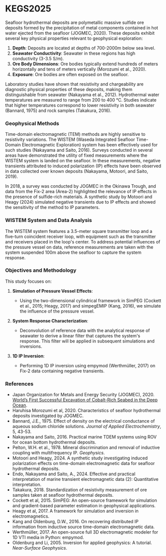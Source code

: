 # KEGS2025

Seafloor hydrothermal deposits are polymetallic massive sulfide ore deposits formed by the precipitation of metal components contained in hot water ejected from the seafloor (JOGMEC, 2020). These deposits exhibit several key physical properties relevant to geophysical exploration:

1. **Depth**: Deposits are located at depths of 700-2000m below sea level.
2. **Seawater Conductivity**: Seawater in these regions has high conductivity (3-3.5 S/m).
3. **Ore Body Dimensions**: Ore bodies typically extend hundreds of meters horizontally and tens of meters vertically (Morozumi et al., 2020).
4. **Exposure**: Ore bodies are often exposed on the seafloor.

Laboratory studies have shown that resistivity and chargeability are diagnostic physical properties of these deposits, making them distinguishable from seawater (Nakayama et al., 2012). Hydrothermal water temperatures are measured to range from 200 to 400 °C. Studies indicate that higher temperatures correspond to lower resistivity in both seawater (Bannard, 1975) and rock samples (Takakura, 2016).

### Geophysical Methods
Time-domain electromagnetic (TEM) methods are highly sensitive to resistivity variations. The WISTEM (Waseda Integrated Seafloor Time-Domain Electromagnetic Exploration) system has been effectively used for such studies (Nakayama and Saito, 2016). Surveys conducted in several areas have demonstrated the utility of fixed measurements where the WISTEM system is landed on the seafloor. In these measurements, negative transients attributed to induced polarization (IP) effects have been observed in data collected over known deposits (Nakayama, Motoori, and Saito, 2019).

In 2018, a survey was conducted by JOGMEC in the Okinawa Trough, and data from the Fix-2 area (Area-2) highlighted the relevance of IP effects in the presence of sulfide-rich materials. A synthetic study by Motoori and Heagy (2024) simulated negative transients due to IP effects and showed the sensitivity of the method to IP parameters.

### WISTEM System and Data Analysis
The WISTEM system features a 3.5-meter square transmitter loop and a five-turn coincident receiver loop, with equipment such as the transmitter and receivers placed in the loop's center. To address potential influences of the pressure vessel on data, reference measurements are taken with the system suspended 100m above the seafloor to capture the system response.

### Objectives and Methodology
This study focuses on:

1. **Simulation of Pressure Vessel Effects**:
   - Using the two-dimensional cylindrical framework in SimPEG (Cockett et al., 2015; Heagy, 2017) and simpegEMIP (Kang, 2016), we simulate the influence of the pressure vessel.

2. **System Response Characterization**:
   - Deconvolution of reference data with the analytical response of seawater to derive a linear filter that captures the system's response. This filter will be applied in subsequent simulations and inversions.

3. **1D IP Inversion**:
   - Performing 1D IP inversion using empymod (Werthmüller, 2017) on Fix-2 data containing negative transients.

### References
- Japan Organization for Metals and Energy Security (JOGMEC), 2020. [World’s First Successful Excavation of Cobalt-Rich Seabed in the Deep Ocean](https://www.jogmec.go.jp/english/news/release/news_01_000033.html).
- Haruhisa Morozumi et al, 2020. Characteristics of seafloor hydrothermal deposits investigated by JOGMEC.
- Bannard, J.E., 1975. Effect of density on the electrical conductance of aqueous sodium chloride solutions. *Journal of Applied Electrochemistry*, 5, 43-53.
- Nakayama and Saito, 2016. Practical marine TDEM systems using ROV for ocean bottom hydrothermal deposits.
- Pelton, W.H. et al., 1978. Mineral discrimination and removal of inductive coupling with multifrequency IP. *Geophysics*.
- Motoori and Heagy, 2024. A synthetic study investigating induced polarization effects on time-domain electromagnetic data for seafloor hydrothermal deposits.
- Endo, Nakayama and Saito, A., 2024. Effective and practical interpretation of marine transient electromagnetic data (2): Quantitative interpretation.
- Takakura, 2018. Standardization of resistivity measurement of ore samples taken at seafloor hydrothermal deposits.
- Cockett et al, 2015. SimPEG: An open-source framework for simulation and gradient-based parameter estimation in geophysical applications.
- Heagy et al, 2017. A framework for simulation and inversion in electromagnetics.
- Kang and Oldenburg, D.W., 2016. On recovering distributed IP information from inductive source time-domain electromagnetic data.
- Werthmüller, 2017. An open-source full 3D electromagnetic modeler for 1D VTI media in Python: empymod.
- Oldenburg and Li, 2005. Inversion for applied geophysics: A tutorial. *Near-Surface Geophysics*.

